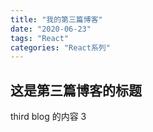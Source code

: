 ```yaml
---
title: "我的第三篇博客"
date: "2020-06-23"
tags: "React"
categories: "React系列"
---
```


## 这是第三篇博客的标题

third blog 的内容 3